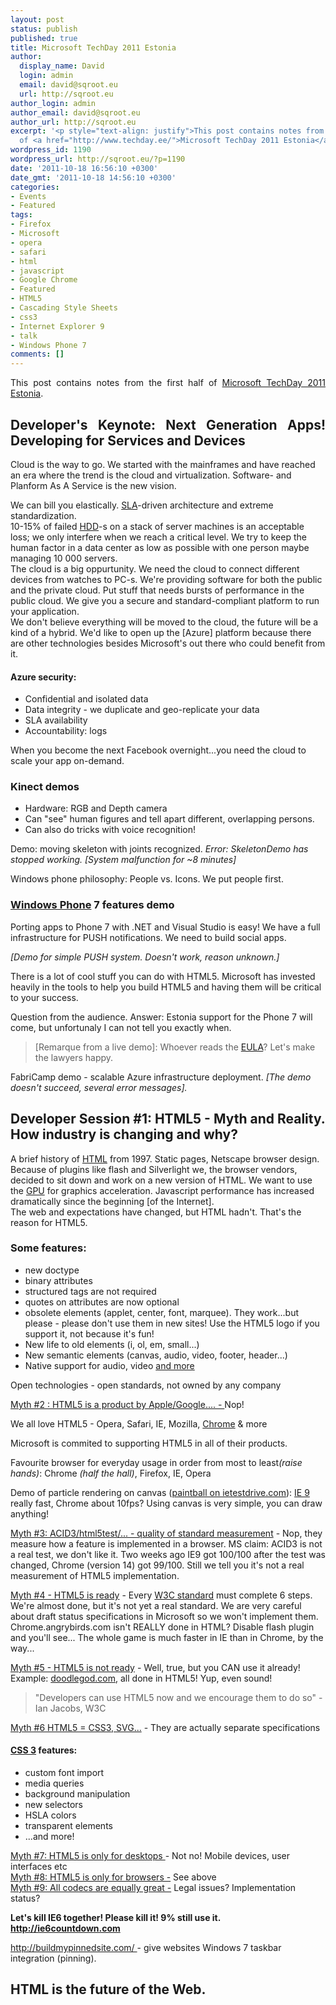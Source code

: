 ```yaml
---
layout: post
status: publish
published: true
title: Microsoft TechDay 2011 Estonia
author:
  display_name: David
  login: admin
  email: david@sqroot.eu
  url: http://sqroot.eu
author_login: admin
author_email: david@sqroot.eu
author_url: http://sqroot.eu
excerpt: '<p style="text-align: justify">This post contains notes from the first half
  of <a href="http://www.techday.ee/">Microsoft TechDay 2011 Estonia</a>.</p>'
wordpress_id: 1190
wordpress_url: http://sqroot.eu/?p=1190
date: '2011-10-18 16:56:10 +0300'
date_gmt: '2011-10-18 14:56:10 +0300'
categories:
- Events
- Featured
tags:
- Firefox
- Microsoft
- opera
- safari
- html
- javascript
- Google Chrome
- Featured
- HTML5
- Cascading Style Sheets
- css3
- Internet Explorer 9
- talk
- Windows Phone 7
comments: []
---
```

<p style="text-align: justify">This post contains notes from the first half of <a href="http://www.techday.ee/">Microsoft TechDay 2011 Estonia</a>.</p>
<h2 style="text-align: justify">Developer's Keynote: Next Generation Apps! Developing for Services and Devices</h2>
<p>Cloud is the way to go. We started with the mainframes and have reached an era where the trend is the cloud and virtualization. Software- and Planform As A Service is the new vision.</p>
<p>We can bill you elastically. <a class="zem_slink" title="Service level agreement" href="http://en.wikipedia.org/wiki/Service_level_agreement" rel="wikipedia">SLA</a>-driven architecture and extreme standardization.<br />
10-15% of failed <a class="zem_slink" title="Hard disk drive" href="http://en.wikipedia.org/wiki/Hard_disk_drive" rel="wikipedia">HDD</a>-s on a stack of server machines is an acceptable loss; we only interfere when we reach a critical level. We try to keep the human factor in a data center as low as possible with one person maybe managing 10 000 servers.<br />
The cloud is a big oppurtunity. We need the cloud to connect different devices from watches to PC-s. We're providing software for both the public and the private cloud. Put stuff that needs bursts of performance in the public cloud. We give you a secure and standard-compliant platform to run your application.<br />
We don't believe everything will be moved to the cloud, the future will be a kind of a hybrid. We'd like to open up the [Azure] platform because there are other technologies besides Microsoft's out there who could benefit from it.</p>
<h4>Azure security:</h4>
<ul>
<li>Confidential and isolated data</li>
<li>Data integrity - we duplicate and geo-replicate your data</li>
<li>SLA availability</li>
<li>Accountability: logs</li>
</ul>
<p>When you become the next Facebook overnight...you need the cloud to scale your app on-demand.</p>
<h3>Kinect demos</h3>
<ul>
<li>Hardware: RGB and Depth camera</li>
<li>Can "see" human figures and tell apart different, overlapping persons.</li>
<li>Can also do tricks with voice recognition!</li>
</ul>
<p>Demo: moving skeleton with joints recognized. <em>Error: SkeletonDemo has stopped working. [System malfunction for ~8 minutes]</em></p>
<p>Windows phone philosophy: People vs. Icons. We put people first.</p>
<h3><a class="zem_slink" title="Windows Phone 7" href="http://en.wikipedia.org/wiki/Windows_Phone_7" rel="wikipedia">Windows Phone</a> 7 features demo</h3>
<p>Porting apps to Phone 7 with .NET and Visual Studio is easy! We have a full infrastructure for PUSH notifications. We need to build social apps.</p>
<p><em>[Demo for simple PUSH system. Doesn't work, reason unknown.]</em></p>
<p>There is a lot of cool stuff you can do with HTML5. Microsoft has invested heavily in the tools to help you build HTML5 and having them will be critical to your success.</p>
<p>Question from the audience. Answer: Estonia support for the Phone 7 will come, but unfortunaly I can not tell you exactly when.</p>
<blockquote><p>[Remarque from a live demo]: Whoever reads the <a class="zem_slink" title="Software license agreement" href="http://en.wikipedia.org/wiki/Software_license_agreement" rel="wikipedia">EULA</a>? Let's make the lawyers happy.</p></blockquote>
<p>FabriCamp demo - scalable Azure infrastructure deployment.<em> [The demo doesn't succeed, several error messages].</em></p>
<h2>Developer Session #1: HTML5 - Myth and Reality. How industry is changing and why?</h2>
<p>A brief history of <a class="zem_slink" title="HTML" href="http://en.wikipedia.org/wiki/HTML" rel="wikipedia">HTML</a> from 1997. Static pages, Netscape browser design. Because of plugins like flash and Silverlight we, the browser vendors, decided to sit down and work on a new version of HTML. We want to use the <a class="zem_slink" title="Graphics processing unit" href="http://en.wikipedia.org/wiki/Graphics_processing_unit" rel="wikipedia">GPU</a> for graphics acceleration. Javascript performance has increased dramatically since the beginning [of the Internet].<br />
The web and expectations have changed, but HTML hadn't. That's the reason for HTML5.</p>
<h3>Some features:</h3>
<ul>
<li>new doctype</li>
<li>binary attributes</li>
<li>structured tags are not required</li>
<li>quotes on attributes are now optional</li>
<li>obsolete elements (applet, center, font, marquee). They work...but please - please don't use them in new sites! Use the HTML5 logo if you support it, not because it's fun!</li>
<li>New life to old elements (i, ol, em, small...)</li>
<li>New semantic elements (canvas, audio, video, footer, header...)</li>
<li>Native support for audio, video <span style="text-decoration: underline">and more</span></li>
</ul>
<p>Open technologies - open standards, not owned by any company</p>
<p><span style="text-decoration: underline">Myth #2 : HTML5 is a product by Apple/Google.... - </span>Nop!</p>
<p>We all love HTML5 - Opera, Safari, IE, Mozilla, <a class="zem_slink" title="Google Chrome" href="http://www.google.com/chrome" rel="homepage">Chrome</a> &amp; more</p>
<p>Microsoft is commited to supporting HTML5 in all of their products.</p>
<p>Favourite browser for everyday usage in order from most to least<em>(raise hands)</em>: Chrome <em>(half the hall)</em>, Firefox, IE, Opera</p>
<p>Demo of particle rendering on canvas (<a href="http://ie.microsoft.com/testdrive/Performance/Paintball/">paintball on ietestdrive.com</a>): <a class="zem_slink" title="Internet Explorer 9" href="http://en.wikipedia.org/wiki/Internet_Explorer_9" rel="wikipedia">IE 9</a> really fast, Chrome about 10fps? Using canvas is very simple, you can draw anything!</p>
<p><span style="text-decoration: underline">Myth #3: ACID3/html5test/... - quality of standard measurement</span> - Nop, they measure how a feature is implemented in a browser. MS claim: ACID3 is not a real test, we don't like it. Two weeks ago IE9 got 100/100 after the test was changed, Chrome (version 14) got 99/100. Still we tell you it's not a real measurement of HTML5 implementation.</p>
<p><span style="text-decoration: underline">Myth #4 - HTML5 is ready</span> - Every <a class="zem_slink" title="World Wide Web Consortium" href="http://en.wikipedia.org/wiki/World_Wide_Web_Consortium" rel="wikipedia">W3C standard</a> must complete 6 steps. We're almost done, but it's not yet a real standard. We are very careful about draft status specifications in Microsoft so we won't implement them. Chrome.angrybirds.com isn't REALLY done in HTML? Disable flash plugin and you'll see... The whole game is much faster in IE than in Chrome, by the way...</p>
<p><span style="text-decoration: underline">Myth #5 - HTML5 is not ready</span> - Well, true, but you CAN use it already! Example: <a href="http://doodlegod.com">doodlegod.com</a>, all done in HTML5! Yup, even sound!</p>
<blockquote><p>"Developers can use HTML5 now and we encourage them to do so" - Ian Jacobs, W3C</p></blockquote>
<p><span style="text-decoration: underline">Myth #6 HTML5 = CSS3, SVG...</span> - They are actually separate specifications</p>
<h4><a class="zem_slink" title="Cascading Style Sheets" href="http://en.wikipedia.org/wiki/Cascading_Style_Sheets" rel="wikipedia">CSS 3</a> features:</h4>
<ul>
<li>custom font import</li>
<li>media queries</li>
<li>background manipulation</li>
<li>new selectors</li>
<li>HSLA colors</li>
<li>transparent elements</li>
<li>...and more!</li>
</ul>
<p><span style="text-decoration: underline">Myth #7: HTML5 is only for desktops </span>- Not no! Mobile devices, user interfaces etc<br />
<span style="text-decoration: underline"> Myth #8: HTML5 is only for browsers -</span> See above<br />
<span style="text-decoration: underline"> Myth #9: All codecs are equally great -</span> Legal issues? Implementation status?</p>
<p><strong>Let's kill IE6 together! Please kill it! 9% still use it. <a href="http://ie6countdown.com">http://ie6countdown.com</a></strong></p>
<p><a href="http://buildmypinnedsite.com/">http://buildmypinnedsite.com/ </a>- give websites Windows 7 taskbar integration (pinning).</p>
<h2>HTML is the future of the Web.</h2>
<div class="zemanta-pixie" style="margin-top: 10px;height: 15px"><img class="zemanta-pixie-img" style="border: none;float: right" src="" alt="" /></div>
